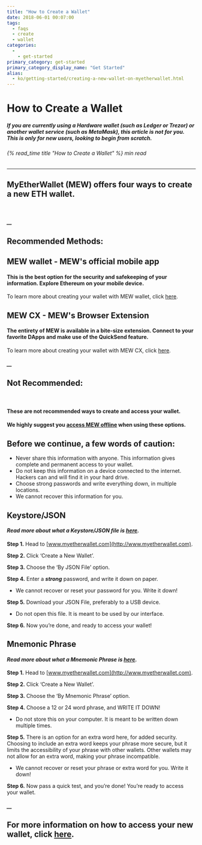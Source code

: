 ```yaml
---
title: "How to Create a Wallet"
date: 2018-06-01 00:07:00
tags:
  - faqs
  - create
  - wallet
categories:
  - 
    - get-started
primary_category: get-started
primary_category_display_name: "Get Started"
alias:
  - ko/getting-started/creating-a-new-wallet-on-myetherwallet.html
---
```


# **How to Create a Wallet**

##### If you are currently using a Hardware wallet (such as Ledger or Trezor) or another wallet service (such as MetaMask), this article is not for you. This is only for new users, looking to begin from scratch.

###### {% read_time title "How to Create a Wallet" %} min read

* * *

## MyEtherWallet (MEW) offers four ways to create a new ETH wallet.

<br>

##### \_\_

## **Recommended Methods:**

## **MEW wallet** - MEW's official mobile app

#### **This is the best option for the security and safekeeping of your information. Explore Ethereum on your mobile device.**

To learn more about creating your wallet with MEW wallet, click [here](/@@@@@@/mewwallet/mewwallet-user-guide/).

## **MEW CX** - MEW's Browser Extension

#### **The entirety of MEW is available in a bite-size extension. Connect to your favorite DApps and make use of the QuickSend feature.**

To learn more about creating your wallet with MEW CX, click [here](/@@@@@@/getting-started/using-mewcx.md/).

##### \_\_

## **Not Recommended:**

<br>

#### These are **not** recommended ways to create and access your wallet.

#### We highly suggest you [access MEW offline](/@@@@@@/offline/offline-mew-looks-weird/) when using these options.

## **Before we continue, a few words of caution:**

-   Never share this information with anyone. This information gives complete and permanent access to your wallet.
-   Do not keep this information on a device connected to the internet. Hackers can and will find it in your hard drive.
-   Choose strong passwords and write everything down, in multiple locations.
-   We cannot recover this information for you.

## **Keystore/JSON**

#### _Read more about what a Keystore/JSON file is [here](/@@@@@@/security-and-privacy/what-is-a-keystore-file/)._

**Step 1.** Head to [www.myetherwallet.com](http://www.myetherwallet.com).

**Step 2.** Click ‘Create a New Wallet’.

**Step 3.** Choose the ‘By JSON File’ option.

**Step 4.** Enter a **_strong_** password, and write it down on paper.

-   We cannot recover or reset your password for you. Write it down!

**Step 5.** Download your JSON File, preferably to a USB device.

-   Do not open this file. It is meant to be used by our interface.

**Step 6.** Now you’re done, and ready to access your wallet!

## **Mnemonic Phrase**

#### _Read more about what a Mnemonic Phrase is [here](/@@@@@@/security-and-privacy/what-is-a-mnemonic-phrase/)._

**Step 1.** Head to [www.myetherwallet.com](http://www.myetherwallet.com).

**Step 2.** Click ‘Create a New Wallet’.

**Step 3.** Choose the ‘By Mnemonic Phrase’ option.

**Step 4.** Choose a 12 or 24 word phrase, and WRITE IT DOWN!

-   Do not store this on your computer. It is meant to be written down multiple times.

**Step 5.** There is an option for an extra word here, for added security. Choosing to include an extra word keeps your phrase more secure, but it limits the accessibility of your phrase with other wallets. Other wallets may not allow for an extra word, making your phrase incompatible.

-   We cannot recover or reset your phrase or extra word for you. Write it down!

**Step 6.** Now pass a quick test, and you’re done! You’re ready to access your wallet.

##### \_\_

## **For more information on how to access your new wallet, click [here](/@@@@@@/getting-started/how-to-access-your-wallet/).**

